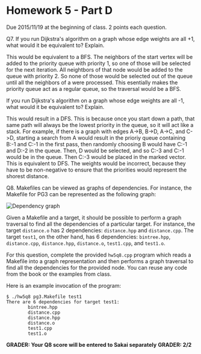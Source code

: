 Homework 5 - Part D
===================
Due 2015/11/19 at the beginning of class. 2 points each question.

Q7. If you run Dijkstra's algorithm on a graph whose edge weights are
all +1, what would it be equivalent to? Explain.

This would be equivalent to a BFS. The neighbors of the start vertex will be added to the priority queue with 
priority 1, so one of those will be selected for the next iteration. All neightbors of that node would be added 
to the queue with priority 2. So none of those would be selected out of the queue until all the neighbors of a 
were processed. This esentially makes the priority queue act as a regular queue, so the traversal would be a BFS.


If you run Dijkstra's algorithm on a graph whose edge weights are all
-1, what would it be equivalent to? Explain.

This would result in a DFS. This is because once you start down a path, that same path will always be the lowest 
priority in the queue, so it will act like a stack. For example, if there is a graph with edges A->B, B->D, A->C, and 
C->D, starting a search from A would result in the prioriy queue containing B:-1 and C:-1 in the first pass, then 
randomly choosing B would have C:-1 and D:-2 in the queue. Then, D would be selected, and so C:-3 and C:-1 would be 
in the queue. Then C:-3 would be placed in the marked vector. This is equivalent to DFS. The weights would be incorrect, 
because they have to be non-negative to ensure that the priorities would represent the shorest distance.


Q8. Makefiles can be viewed as graphs of dependencies.  For instance,
the Makefile for PG3 can be represented as the following graph:

![Dependency graph](https://bitbucket.org/CSE-30331-FA15/cse-30331-fa15/raw/master/HW5/pg3.png)

Given a Makefile and a target, it should be possible to perform a
graph traversal to find all the dependencies of a particular target.
For instance, the target `distance.o` has 2 dependencies:
`distance.hpp` and `distance.cpp`.  The target `test1`, on the other
hand, has 6 dependencies: `bintree.hpp`, `distance.cpp`,
`distance.hpp`, `distance.o`, `test1.cpp`, and `test1.o`.

For this question, complete the provided `hw5q8.cpp` program which reads
a Makefile into a graph representation and then performs a graph
traversal to find all the dependencies for the provided node. You can
reuse any code from the book or the examples from class.

Here is an example invocation of the program:

```
$ ./hw5q8 pg3.Makefile test1
There are 6 dependencies for target test1:
        bintree.hpp
        distance.cpp
        distance.hpp
        distance.o
        test1.cpp
        test1.o
```



**GRADER: Your Q8 score will be entered to Sakai separately**
**GRADER: 2/2**
